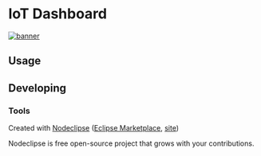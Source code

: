
# IoT Dashboard
<p><a href="#"><img src="/tortechnocom/iot-dashboard/blob/master/public/img/IoTDashboard.png" alt="banner" style="max-width:50%;"></a></p>



## Usage



## Developing



### Tools

Created with [Nodeclipse](https://github.com/Nodeclipse/nodeclipse-1)
 ([Eclipse Marketplace](http://marketplace.eclipse.org/content/nodeclipse), [site](http://www.nodeclipse.org))

Nodeclipse is free open-source project that grows with your contributions.
